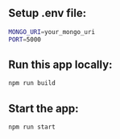 ## Setup .env file:
```bash
MONGO_URI=your_mongo_uri
PORT=5000
```

## Run this app locally:
```bash
npm run build 
```

## Start the app:
```bash
npm run start


